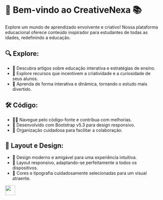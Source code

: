 # 🚀 Bem-vindo ao CreativeNexa 📚

Explore um mundo de aprendizado envolvente e criativo! Nossa plataforma educacional oferece conteúdo inspirador para estudantes de todas as idades, redefinindo a educação.

## 🔍 Explore:
* 🌱 Descubra artigos sobre educação interativa e estratégias de ensino.
* 🎨 Explore recursos que incentivem a criatividade e a curiosidade de seus alunos.
* 🚀 Aprenda de forma interativa e dinâmica, tornando o estudo mais divertido.

## 🛠️ Código:
* 👩‍💻 Navegue pelo código-fonte e contribua com melhorias.
* 🧩 Desenvolvido com Bootstrap v5.3 para design responsivo.
* 📂 Organização cuidadosa para facilitar a colaboração.

## 🎨 Layout e Design:
* 🎉 Design moderno e amigável para uma experiência intuitiva.
* 📱 Layout responsivo, adaptando-se perfeitamente a todos os dispositivos.
* 🎈 Cores e tipografia cuidadosamente selecionadas para um visual atraente.

<img src="https://media.giphy.com/media/U2MDh3POLyBGqxEGln/giphy.gif" width="32" height="32">
